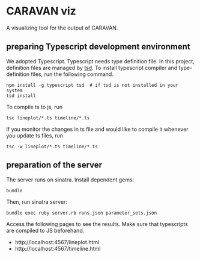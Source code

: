 # CARAVAN viz

A visualizing tool for the output of CARAVAN.

## preparing Typescript development environment

We adopted Typescript. Typescript needs type definition file.
In this project, definition files are managed by [tsd](https://github.com/Definitelytyped/tsd).
To install typescript compiler and type-definition files, run the following command.

```
npm install -g typescript tsd  # if tsd is not installed in your system
tsd install
```

To compile ts to js, run

```
tsc lineplot/*.ts timeline/*.ts
```

If you monitor the changes in ts file and would like to compile it whenever you update ts files, run

```
tsc -w lineplot/*.ts timeline/*.ts
```

## preparation of the server

The server runs on sinatra. Install dependent gems:

```
bundle
```

Then, run sinatra server:

```
bundle exec ruby server.rb runs.json parameter_sets.json
```

Access the following pages to see the results. Make sure that typescripts are compiled to JS beforehand.

- http://localhost:4567/lineplot.html
- http://localhost:4567/timeline.html


